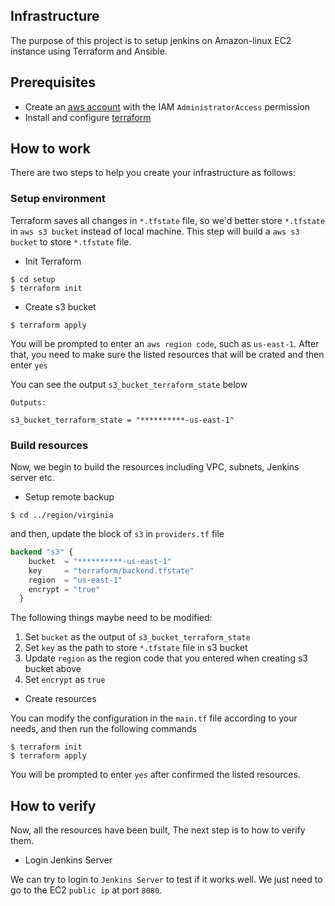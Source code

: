 ## Infrastructure

The purpose of this project is to setup jenkins on Amazon-linux EC2 instance using Terraform and Ansible.

## Prerequisites

+ Create an [aws account](https://aws.amazon.com/) with the IAM `AdministratorAccess` permission
+ Install and configure [terraform](https://www.terraform.io/downloads)

## How to work

There are two steps to help you create your infrastructure as follows:

### Setup environment

Terraform saves all changes in `*.tfstate` file, so we'd better store `*.tfstate` in `aws s3 bucket` instead of local machine. This step will build a `aws s3 bucket` to store `*.tfstate` file.

+ Init Terraform

```shell
$ cd setup
$ terraform init
```

+ Create s3 bucket
```shell
$ terraform apply
```

You will be prompted to enter an `aws region code`, such as `us-east-1`. After that, you need to make sure the listed resources that will be crated and then enter `yes`

You can see the output `s3_bucket_terraform_state` below
```shell
Outputs:

s3_bucket_terraform_state = "**********-us-east-1"
```

### Build resources

Now, we begin to build the resources including VPC, subnets, Jenkins server etc.

+ Setup remote backup
```shell
$ cd ../region/virginia 
```
and then, update the block of `s3` in `providers.tf` file
```terraform
backend "s3" {
    bucket  = "**********-us-east-1"
    key     = "terraform/backend.tfstate"
    region  = "us-east-1"
    encrypt = "true"
  }
```

The following things maybe need to be modified:
1. Set `bucket` as the output of `s3_bucket_terraform_state`
2. Set `key` as the path to store `*.tfstate` file in s3 bucket
3. Update `region` as the region code that you entered when creating s3 bucket above
4. Set `encrypt` as `true`

+ Create resources

You can modify the configuration in the `main.tf` file according to your needs, and then run the following commands
```shell
$ terraform init
$ terraform apply
```

You will be prompted to enter `yes` after confirmed the listed resources.

## How to verify

Now, all the resources have been built, The next step is to how to verify them.

+ Login Jenkins Server

We can try to login to `Jenkins Server` to test if it works well. We just need to go to the EC2 `public ip` at port `8080`.
